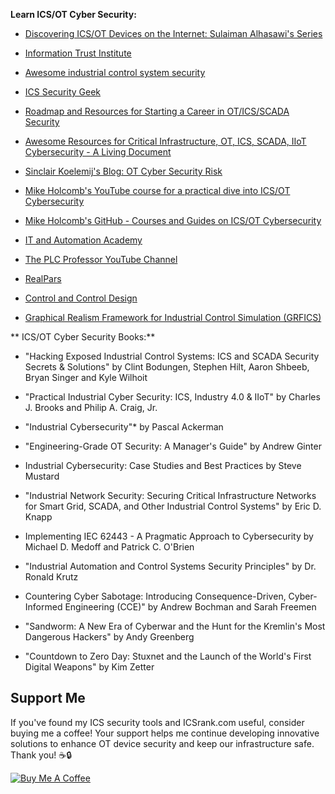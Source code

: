 **Learn ICS/OT Cyber Security:**
- [Discovering ICS/OT Devices on the Internet: Sulaiman Alhasawi's Series](https://zerontek.com/zt/category/ot-hunt/)

- [Information Trust Institute ](https://github.com/ITI/ICS-Security-Tools/tree/master/guides)

-  [Awesome industrial control system security](https://github.com/hslatman/awesome-industrial-control-system-security)

- [ICS Security Geek](https://github.com/Ka0sKl0wN/ICS-Security-Study-Resources)

- [Roadmap and Resources for Starting a Career in OT/ICS/SCADA Security](https://www.linkedin.com/posts/manjunathhiregange_otsecurity-otcybersecurity-icssecurity-activity-7043800232131788800-FA-W/?utm_source=share&utm_medium=member_android)

- [Awesome Resources for Critical Infrastructure, OT, ICS, SCADA, IIoT Cybersecurity - A Living Document](https://www.linkedin.com/pulse/awesome-resources-critical-infrastructure-living-document-gary-kong%3FtrackingId=sxWYC%252BWhS1SWg14wlwBwuw%253D%253D/?trackingId=sxWYC%2BWhS1SWg14wlwBwuw%3D%3D)
- [Sinclair Koelemij's Blog: OT Cyber Security Risk](https://otcybersecurity.blog)
- [Mike Holcomb's YouTube course for a practical dive into ICS/OT Cybersecurity](https://www.youtube.com/@utilsec)
- [Mike Holcomb's GitHub - Courses and Guides on ICS/OT Cybersecurity](https://github.com/utilsec)
- [IT and Automation Academy](https://www.youtube.com/@ITandAutomationAcademy)
- [The PLC Professor YouTube Channel](https://www.youtube.com/@plcprofessor)
- [RealPars](https://www.youtube.com/@realpars)
- [Control and Control Design ](https://www.youtube.com/@ControlControlDesign)
- [Graphical Realism Framework for Industrial Control Simulation (GRFICS)  ](https://github.com/Fortiphyd/GRFICSv2)

** ICS/OT Cyber Security Books:**
- "Hacking Exposed Industrial Control Systems: ICS and SCADA Security Secrets & Solutions" by Clint Bodungen, Stephen Hilt, Aaron Shbeeb, Bryan Singer and Kyle Wilhoit

- "Practical Industrial Cyber Security: ICS, Industry 4.0 & IIoT" by Charles J. Brooks and Philip A. Craig, Jr.

- "Industrial Cybersecurity"* by Pascal Ackerman

- "Engineering-Grade OT Security: A Manager's Guide" by Andrew Ginter

- Industrial Cybersecurity: Case Studies and Best Practices by Steve Mustard

- "Industrial Network Security: Securing Critical Infrastructure Networks for Smart Grid, SCADA, and Other Industrial Control Systems" by Eric D. Knapp

- Implementing IEC 62443 - A Pragmatic Approach to Cybersecurity by Michael D. Medoff and Patrick C. O'Brien

- "Industrial Automation and Control Systems Security Principles" by Dr. Ronald Krutz

- Countering Cyber Sabotage: Introducing Consequence-Driven, Cyber-Informed Engineering (CCE)" by Andrew Bochman and Sarah Freemen

- "Sandworm: A New Era of Cyberwar and the Hunt for the Kremlin's Most Dangerous Hackers" by Andy Greenberg

- "Countdown to Zero Day: Stuxnet and the Launch of the World's First Digital Weapons" by Kim Zetter







  


<h2>Support Me</h2>
<p>If you've found my ICS security tools and ICSrank.com useful, consider buying me a coffee! Your support helps me continue developing innovative solutions to enhance OT device security and keep our infrastructure safe. Thank you! ☕🔒</p>
<a href="https://buymeacoffee.com/alhasawi" target="_blank">
    <img src="https://www.buymeacoffee.com/assets/img/custom_images/orange_img.png" alt="Buy Me A Coffee">
</a>
